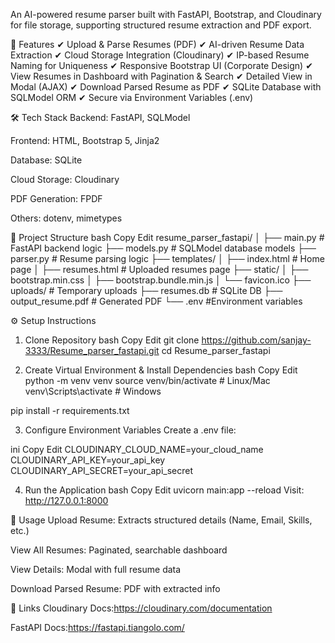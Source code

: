 An AI-powered resume parser built with FastAPI, Bootstrap, and Cloudinary for file storage, supporting structured resume extraction and PDF export.

🚀 Features
✔ Upload & Parse Resumes (PDF)
✔ AI-driven Resume Data Extraction
✔ Cloud Storage Integration (Cloudinary)
✔ IP-based Resume Naming for Uniqueness
✔ Responsive Bootstrap UI (Corporate Design)
✔ View Resumes in Dashboard with Pagination & Search
✔ Detailed View in Modal (AJAX)
✔ Download Parsed Resume as PDF
✔ SQLite Database with SQLModel ORM
✔ Secure via Environment Variables (.env)

🛠 Tech Stack
Backend: FastAPI, SQLModel

Frontend: HTML, Bootstrap 5, Jinja2

Database: SQLite

Cloud Storage: Cloudinary

PDF Generation: FPDF

Others: dotenv, mimetypes

📂 Project Structure
bash
Copy
Edit
resume_parser_fastapi/
│
├── main.py                 # FastAPI backend logic
├── models.py               # SQLModel database models
├── parser.py               # Resume parsing logic
├── templates/
│   ├── index.html          # Home page
│   ├── resumes.html        # Uploaded resumes page
├── static/
│   ├── bootstrap.min.css
│   ├── bootstrap.bundle.min.js
│   └── favicon.ico
├── uploads/                # Temporary uploads
├── resumes.db              # SQLite DB
├── output_resume.pdf       # Generated PDF
└── .env                    #Environment variables



⚙️ Setup Instructions
1. Clone Repository
bash
Copy
Edit
git clone https://github.com/sanjay-3333/Resume_parser_fastapi.git
cd Resume_parser_fastapi


2. Create Virtual Environment & Install Dependencies
bash
Copy
Edit
python -m venv venv
source venv/bin/activate  # Linux/Mac
venv\Scripts\activate     # Windows

pip install -r requirements.txt


3. Configure Environment Variables
Create a .env file:

ini
Copy
Edit
CLOUDINARY_CLOUD_NAME=your_cloud_name
CLOUDINARY_API_KEY=your_api_key
CLOUDINARY_API_SECRET=your_api_secret


4. Run the Application
bash
Copy
Edit
uvicorn main:app --reload
Visit: http://127.0.0.1:8000

📌 Usage
Upload Resume: Extracts structured details (Name, Email, Skills, etc.)

View All Resumes: Paginated, searchable dashboard

View Details: Modal with full resume data

Download Parsed Resume: PDF with extracted info

🔗 Links
Cloudinary Docs:https://cloudinary.com/documentation

FastAPI Docs:https://fastapi.tiangolo.com/